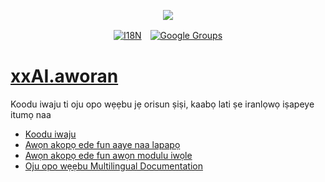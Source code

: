 <p align="center"><a href="https://wac.tax"><img src="https://cdn.jsdelivr.net/gh/wactax/img/logo.svg"/></a></p><p align="center"><a href="https://github.com/wactax/wac.tax/blob/main/doc/README.md#readme"><img alt="I18N" src="https://cdn.jsdelivr.net/gh/wactax/img/t.svg"/></a>　<a href="https://groups.google.com/u/2/g/wactax"><img alt="Google Groups" src="https://cdn.jsdelivr.net/gh/wactax/img/g-groups.svg"/></a></p>

# [xxAI.aworan](https://xxAI.art)

Koodu iwaju ti oju opo wẹẹbu jẹ orisun ṣiṣi, kaabọ lati ṣe iranlọwọ iṣapeye itumọ naa

* [Koodu iwaju](https://github.com/xxai-art/web)
* [Awọn akopọ ede fun aaye naa lapapọ](https://github.com/xxai-art/web/tree/main/i18n)
* [Awọn akopọ ede fun awọn modulu iwọle](https://github.com/wacpkg/user/tree/main/ui.i18n)
* [Oju opo wẹẹbu Multilingual Documentation](https://github.com/xxai-doc)
